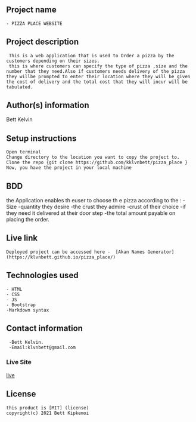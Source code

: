 ## Project name
    - PIZZA PLACE WEBSITE

## Project description
     This is a web application that is used to Order a pizza by the customers depending on their sizes.
     this is where customers can specify the type of pizza ,size and the number that they need.Also if customers needs delivery of the pizza they willbe prompted to enter their location where they will be given the cost of delivery and the total cost that they will incur will be tabulated.
  

## Author(s) information
 Bett Kelvin
 
  
## Setup instructions
    Open terminal
    Change directory to the location you want to copy the project to.
    Clone the repo {git clone https://github.com/kklvnbett/pizza_place }
    Now, you have the project in your local machine



## BDD
   the Application  enables th euser to choose th e pizza  according to the :
        -Size
        -quantity they desire
        -the crust they admire
        -crust of their choice
        -if they need it delivered at their door step
        -the total amount payable on placing the order.
  
## Live link
    Deployed project can be accessed here -  [Akan Names Generator](https://klvnbett.github.io/pizza_place/)

## Technologies used
    - HTML
    - CSS
    - JS
    - Bootstrap
    -Markdown syntax
  
## Contact information
     -Bett Kelvin.
     -Email:klvnbett@gmail.com
### Live Site
[live](https://klvnbett.github.io/pizza_place/)
  
## License 
    this product is [MIT] (license)
    copyright(c) 2021 Bett Kipkemoi